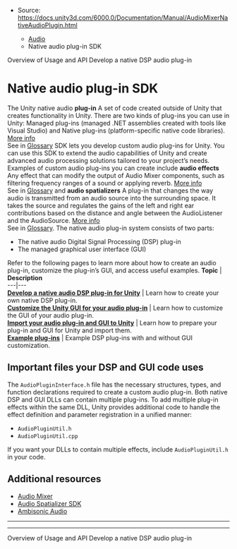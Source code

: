 * Source: https://docs.unity3d.com/6000.0/Documentation/Manual/AudioMixerNativeAudioPlugin.html

  * [Audio](https://docs.unity3d.com/6000.0/Documentation/Manual/Audio.html)
  * Native audio plug-in SDK


[](https://docs.unity3d.com/6000.0/Documentation/Manual/AudioMixerUsage.html)
Overview of Usage and API
[](https://docs.unity3d.com/6000.0/Documentation/Manual/AudioNativeDSPPlugin.html)
Develop a native DSP audio plug-in
# Native audio plug-in SDK
The Unity native audio **plug-in** A set of code created outside of Unity that creates functionality in Unity. There are two kinds of plug-ins you can use in Unity: Managed plug-ins (managed .NET assemblies created with tools like Visual Studio) and Native plug-ins (platform-specific native code libraries). [More info](https://docs.unity3d.com/6000.0/Documentation/Manual/plug-ins.html)  
See in [Glossary](https://docs.unity3d.com/6000.0/Documentation/Manual/Glossary.html#Plug-in) SDK lets you develop custom audio plug-ins for Unity. You can use this SDK to extend the audio capabilities of Unity and create advanced audio processing solutions tailored to your project’s needs. Examples of custom audio plug-ins you can create include **audio effects** Any effect that can modify the output of Audio Mixer components, such as filtering frequency ranges of a sound or applying reverb. [More info](https://docs.unity3d.com/6000.0/Documentation/Manual/class-AudioEffectMixer.html)  
See in [Glossary](https://docs.unity3d.com/6000.0/Documentation/Manual/Glossary.html#AudioEffect) and **audio spatializers** A plug-in that changes the way audio is transmitted from an audio source into the surrounding space. It takes the source and regulates the gains of the left and right ear contributions based on the distance and angle between the AudioListener and the AudioSource. [More info](https://docs.unity3d.com/6000.0/Documentation/Manual/AudioSpatializerSDK.html)  
See in [Glossary](https://docs.unity3d.com/6000.0/Documentation/Manual/Glossary.html#AudioSpatializer).
The native audio plug-in system consists of two parts: 
  * The native audio Digital Signal Processing (DSP) plug-in
  * The managed graphical user interface (GUI)


Refer to the following pages to learn more about how to create an audio plug-in, customize the plug-in’s GUI, and access useful examples. 
**Topic** | **Description**  
---|---  
**[Develop a native audio DSP plug-in for Unity](https://docs.unity3d.com/6000.0/Documentation/Manual/AudioNativeDSPPlugin.html)** | Learn how to create your own native DSP plug-in.  
**[Customize the Unity GUI for your audio plug-in](https://docs.unity3d.com/6000.0/Documentation/Manual/AudioNativeCustomGUI.html)** | Learn how to customize the GUI of your audio plug-in.  
**[Import your audio plug-in and GUI to Unity](https://docs.unity3d.com/6000.0/Documentation/Manual/AudioNativePluginImport.html)** | Learn how to prepare your plug-in and GUI for Unity and import them.  
**[Example plug-ins](https://docs.unity3d.com/6000.0/Documentation/Manual/AudioNativePluginExamples.html)** | Example DSP plug-ins with and without GUI customization.  
## Important files your DSP and GUI code uses
The `AudioPluginInterface.h` file has the necessary structures, types, and function declarations required to create a custom audio plug-in. 
Both native DSP and GUI DLLs can contain multiple plug-ins. To add multiple plug-in effects within the same DLL, Unity provides additional code to handle the effect definition and parameter registration in a unified manner:
  * `AudioPluginUtil.h`
  * `AudioPluginUtil.cpp`


If you want your DLLs to contain multiple effects, include `AudioPluginUtil.h` in your code. 
## Additional resources
  * [Audio Mixer](https://docs.unity3d.com/6000.0/Documentation/Manual/AudioMixer.html)
  * [Audio Spatializer SDK](https://docs.unity3d.com/6000.0/Documentation/Manual/AudioSpatializerSDK.html)
  * [Ambisonic Audio](https://docs.unity3d.com/6000.0/Documentation/Manual/AmbisonicAudio.html)


* * *
* * *
[](https://docs.unity3d.com/6000.0/Documentation/Manual/AudioMixerUsage.html)
Overview of Usage and API
[](https://docs.unity3d.com/6000.0/Documentation/Manual/AudioNativeDSPPlugin.html)
Develop a native DSP audio plug-in

